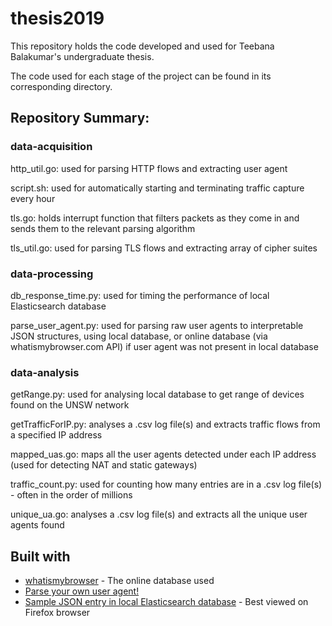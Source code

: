 # thesis2019

This repository holds the code developed and used for Teebana Balakumar's undergraduate thesis.

The code used for each stage of the project can be found in its corresponding directory.

## Repository Summary:

### data-acquisition
  http_util.go: used for parsing HTTP flows and extracting user agent
  
  script.sh: used for automatically starting and terminating traffic capture every hour
  
  tls.go: holds interrupt function that filters packets as they come in and sends them to the relevant parsing algorithm
  
  tls_util.go: used for parsing TLS flows and extracting array of cipher suites
  
### data-processing
  db_response_time.py: used for timing the performance of local Elasticsearch database
  
  parse_user_agent.py: used for parsing raw user agents to interpretable JSON structures, using local database, or online database (via                           whatismybrowser.com API) if user agent was not present in local database
  
### data-analysis
  getRange.py: used for analysing local database to get range of devices found on the UNSW network
  
  getTrafficForIP.py: analyses a .csv log file(s) and extracts traffic flows from a specified IP address
  
  mapped_uas.go: maps all the user agents detected under each IP address (used for detecting NAT and static gateways)
  
  traffic_count.py: used for counting how many entries are in a .csv log file(s) - often in the order of millions
  
  unique_ua.go: analyses a .csv log file(s) and extracts all the unique user agents found
  
  ## Built with
  * [whatismybrowser](https://developers.whatismybrowser.com/useragents/explore/) - The online database used
  * [Parse your own user agent!](https://developers.whatismybrowser.com/useragents/parse/?analyse-my-user-agent=yes#parse-useragent)
  * [Sample JSON entry in local Elasticsearch database](http://telescope-qosmos.sdn.unsw.edu.au:9200/traffic/_doc/n81O9m0BbiGCL6DIom1W) - Best viewed on Firefox browser
  
  
  
  
